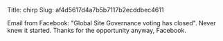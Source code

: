 Title: chirp
Slug: af4d5617d4a7b5b7117b2ecddbec4611

Email from Facebook: "Global Site Governance voting has closed". Never knew it started. Thanks for the opportunity anyway, Facebook.

